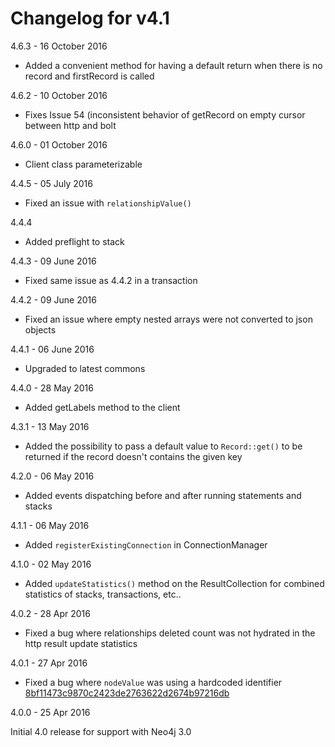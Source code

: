 # Changelog for v4.1

4.6.3 - 16 October 2016

- Added a convenient method for having a default return when there is no record and firstRecord is called

4.6.2 - 10 October 2016

- Fixes Issue 54 (inconsistent behavior of getRecord on empty cursor between http and bolt

4.6.0 - 01 October 2016

- Client class parameterizable

4.4.5 - 05 July 2016

- Fixed an issue with `relationshipValue()`

4.4.4

- Added preflight to stack

4.4.3 - 09 June 2016

- Fixed same issue as 4.4.2 in a transaction

4.4.2 - 09 June 2016

- Fixed an issue where empty nested arrays were not converted to json objects

4.4.1 - 06 June 2016

- Upgraded to latest commons

4.4.0 - 28 May 2016

- Added getLabels method to the client

4.3.1 - 13 May 2016

- Added the possibility to pass a default value to `Record::get()` to be returned if the record doesn't contains the given key

4.2.0 - 06 May 2016

- Added events dispatching before and after running statements and stacks

4.1.1 - 06 May 2016

- Added `registerExistingConnection` in ConnectionManager

4.1.0 - 02 May 2016

- Added `updateStatistics()` method on the ResultCollection for combined statistics of stacks, transactions, etc..

4.0.2 - 28 Apr 2016

- Fixed a bug where relationships deleted count was not hydrated in the http result update statistics

4.0.1 - 27 Apr 2016

- Fixed a bug where `nodeValue` was using a hardcoded identifier [8bf11473c9870c2423de2763622d2674b97216db](8bf11473c9870c2423de2763622d2674b97216db)

4.0.0 - 25 Apr 2016

Initial 4.0 release for support with Neo4j 3.0
